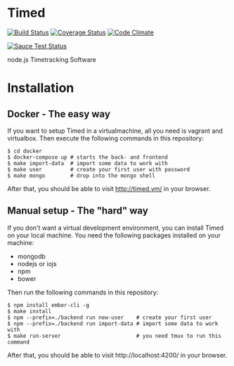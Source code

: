 Timed
=====

[![Build Status](https://travis-ci.org/topaxi/timed.svg)](https://travis-ci.org/topaxi/timed)
[![Coverage Status](https://coveralls.io/repos/topaxi/timed/badge.svg?branch=master)](https://coveralls.io/r/topaxi/timed?branch=master)
[![Code Climate](https://codeclimate.com/github/topaxi/timed/badges/gpa.svg)](https://codeclimate.com/github/topaxi/timed)

[![Sauce Test Status](https://saucelabs.com/browser-matrix/timed.svg)](https://saucelabs.com/u/timed)

node.js Timetracking Software

Installation
============

Docker - The easy way
----------------------

If you want to setup Timed in a virtualmachine, all you need is
vagrant and virtualbox.
Then execute the following commands in this repository:

```shell
$ cd docker
$ docker-compose up # starts the back- and frontend
$ make import-data  # import some data to work with
$ make user         # create your first user with password
$ make mongo        # drop into the mongo shell
```

After that, you should be able to visit http://timed.vm/ in your browser.

Manual setup - The "hard" way
-----------------------------

If you don't want a virtual development environment, you can install
Timed on your local machine.
You need the following packages installed on your machine:

- mongodb
- nodejs or iojs
- npm
- bower

Then run the following commands in this repository:

```shell
$ npm install ember-cli -g
$ make install
$ npm --prefix=./backend run new-user    # create your first user
$ npm --prefix=./backend run import-data # import some data to work with
$ make run-server                        # you need tmux to run this command
```

After that, you should be able to visit http://localhost:4200/ in your browser.
